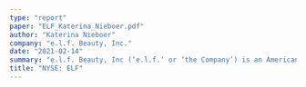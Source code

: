 ```yaml
---
type: "report"
paper: "ELF_Katerina_Nieboer.pdf"
author: "Katerina Nieboer"
company: "e.l.f. Beauty, Inc."
date: "2021-02-14"
summary: "e.l.f. Beauty, Inc (‘e.l.f.’ or ‘the Company’) is an American cosmetics brand. The Company manufactures and sells cosmetics and skincare through its brand websites and retail partners. Its products are mainly manufactured in China in collaboration with third-party manufacturers."
title: "NYSE: ELF"
---
```


